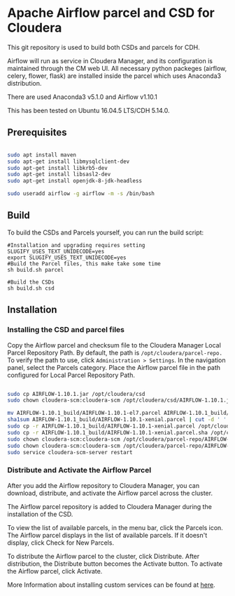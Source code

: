 # Apache Airflow parcel and CSD for Cloudera

This git repository is used to build both CSDs and parcels for CDH.

Airflow will run as service in Cloudera Manager, and its configuration is maintained through the CM web UI.
All necessary python packeges (airflow, celery, flower, flask) are installed inside the parcel which uses Anaconda3 distribution.

There are used Anaconda3 v5.1.0 and Airflow v1.10.1

This has been tested on Ubuntu 16.04.5 LTS/CDH 5.14.0.

## Prerequisites

```bash

sudo apt install maven
sudo apt-get install libmysqlclient-dev
sudo apt-get install libkrb5-dev
sudo apt-get install libsasl2-dev
sudo apt-get install openjdk-8-jdk-headless

sudo useradd airflow -g airflow -m -s /bin/bash
```

## Build

To build the CSDs and Parcels yourself, you can run the build script:

```
#Installation and upgrading requires setting SLUGIFY_USES_TEXT_UNIDECODE=yes
export SLUGIFY_USES_TEXT_UNIDECODE=yes
#Build the Parcel files, this make take some time
sh build.sh parcel

#Build the CSDs
sh build.sh csd
```

## Installation

### Installing the CSD and parcel files

Copy the Airflow parcel and checksum file to the Cloudera Manager Local Parcel Repository Path.
By default, the path is `/opt/cloudera/parcel-repo.`
To verify the path to use, click `Administration > Settings`. In the navigation panel, select the Parcels category. Place the Airflow parcel file in the path configured for Local Parcel Repository Path.

```bash

sudo cp AIRFLOW-1.10.1.jar /opt/cloudera/csd
sudo chown cloudera-scm:cloudera-scm /opt/cloudera/csd/AIRFLOW-1.10.1.jar

mv AIRFLOW-1.10.1_build/AIRFLOW-1.10.1-el7.parcel AIRFLOW-1.10.1_build/AIRFLOW-1.10.1-xenial.parcel
sha1sum AIRFLOW-1.10.1_build/AIRFLOW-1.10.1-xenial.parcel | cut -d ' ' -f 1 > AIRFLOW-1.10.1_build/AIRFLOW-1.10.1-xenial.parcel.sha
sudo cp -r AIRFLOW-1.10.1_build/AIRFLOW-1.10.1-xenial.parcel /opt/cloudera/parcel-repo/AIRFLOW-1.10.1-xenial.parcel
sudo cp -r AIRFLOW-1.10.1_build/AIRFLOW-1.10.1-xenial.parcel.sha /opt/cloudera/parcel-repo/AIRFLOW-1.10.1-xenial.parcel.sha
sudo chown cloudera-scm:cloudera-scm /opt/cloudera/parcel-repo/AIRFLOW-1.10.1-xenial.parcel
sudo chown cloudera-scm:cloudera-scm /opt/cloudera/parcel-repo/AIRFLOW-1.10.1-xenial.parcel.sha
sudo service cloudera-scm-server restart

```

### Distribute and Activate the Airflow Parcel

After you add the Airflow repository to Cloudera Manager, you can download, distribute, and activate the Airflow parcel across the cluster.

The Airflow parcel repository is added to Cloudera Manager during the installation of the CSD. 

To view the list of available parcels, in the menu bar, click the Parcels icon.
The Airflow parcel displays in the list of available parcels. If it doesn't display, click Check for New Parcels.

To distribute the Airflow parcel to the cluster, click Distribute.
After distribution, the Distribute button becomes the Activate button.
To activate the Airflow parcel, click Activate.


More Information about installing custom services can be found at [here](https://www.cloudera.com/documentation/enterprise/latest/topics/cm_mc_addon_services.html#concept_kpt_spj_bn__section_upv_nqj_bn).
